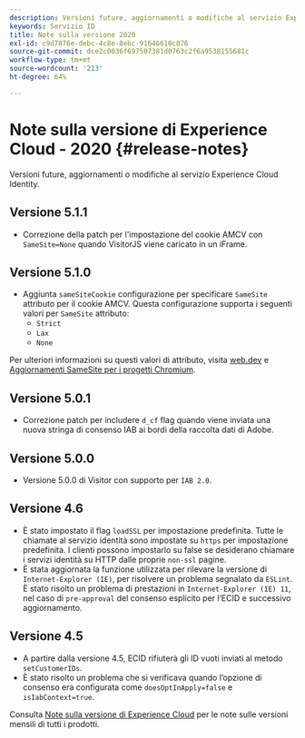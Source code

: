 ```yaml
---
description: Versioni future, aggiornamenti o modifiche al servizio Experience Cloud Identity.
keywords: Servizio ID
title: Note sulla versione 2020
exl-id: c9d7876e-debc-4c8e-8ebc-91646610c876
source-git-commit: dce2c0036f697507381d0763c2f6a9538155681c
workflow-type: tm+mt
source-wordcount: '213'
ht-degree: 64%

---
```


# Note sulla versione di Experience Cloud - 2020 {#release-notes}

Versioni future, aggiornamenti o modifiche al servizio Experience Cloud Identity.

## Versione 5.1.1

* Correzione della patch per l&#39;impostazione del cookie AMCV con `SameSite=None` quando VisitorJS viene caricato in un iFrame.

## Versione 5.1.0

* Aggiunta `sameSiteCookie` configurazione per specificare `SameSite` attributo per il cookie AMCV. Questa configurazione supporta i seguenti valori per `SameSite` attributo:
   * `Strict`
   * `Lax`
   * `None`

Per ulteriori informazioni su questi valori di attributo, visita [web.dev](https://web.dev/samesite-cookies-explained/) e [Aggiornamenti SameSite per i progetti Chromium](https://www.chromium.org/updates/same-site/).

## Versione 5.0.1

* Correzione patch per includere `d_cf` flag quando viene inviata una nuova stringa di consenso IAB ai bordi della raccolta dati di Adobe.

## Versione 5.0.0

* Versione 5.0.0 di Visitor con supporto per `IAB 2.0`.

## Versione 4.6

* È stato impostato il flag `loadSSL` per impostazione predefinita. Tutte le chiamate al servizio identità sono impostate su `https` per impostazione predefinita.  I clienti possono impostarlo su false se desiderano chiamare i servizi identità su HTTP dalle proprie `non-ssl` pagine.
* È stata aggiornata la funzione utilizzata per rilevare la versione di `Internet-Explorer (IE)`, per risolvere un problema segnalato da `ESLint`.
È stato risolto un problema di prestazioni in `Internet-Explorer (IE) 11`, nel caso di `pre-approval` del consenso esplicito per l’ECID e successivo aggiornamento.

## Versione 4.5

* A partire dalla versione 4.5, ECID rifiuterà gli ID vuoti inviati al metodo `setCustomerIDs`.
* È stato risolto un problema che si verificava quando l’opzione di consenso era configurata come `doesOptInApply=false` e `isIabContext=true`.

Consulta [Note sulla versione di Experience Cloud](https://experienceleague.adobe.com/docs/release-notes/experience-cloud/current.html?lang=it) per le note sulle versioni mensili di tutti i prodotti.

